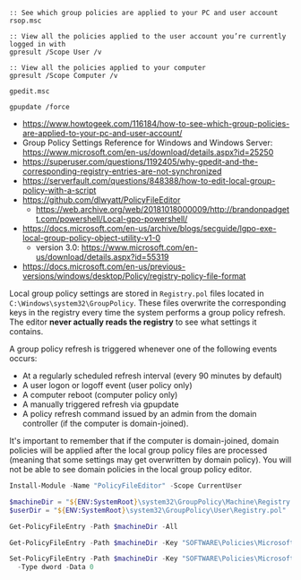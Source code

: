 ```batch
:: See which group policies are applied to your PC and user account
rsop.msc

:: View all the policies applied to the user account you’re currently logged in with
gpresult /Scope User /v

:: View all the policies applied to your computer
gpresult /Scope Computer /v

gpedit.msc

gpupdate /force
```
* https://www.howtogeek.com/116184/how-to-see-which-group-policies-are-applied-to-your-pc-and-user-account/
* Group Policy Settings Reference for Windows and Windows Server: https://www.microsoft.com/en-us/download/details.aspx?id=25250
* https://superuser.com/questions/1192405/why-gpedit-and-the-corresponding-registry-entries-are-not-synchronized
* https://serverfault.com/questions/848388/how-to-edit-local-group-policy-with-a-script
* https://github.com/dlwyatt/PolicyFileEditor
   * https://web.archive.org/web/20181018000009/http://brandonpadgett.com/powershell/Local-gpo-powershell/
* https://docs.microsoft.com/en-us/archive/blogs/secguide/lgpo-exe-local-group-policy-object-utility-v1-0
   * version 3.0: https://www.microsoft.com/en-us/download/details.aspx?id=55319
* https://docs.microsoft.com/en-us/previous-versions/windows/desktop/Policy/registry-policy-file-format

Local group policy settings are stored in `Registry.pol` files located in `C:\Windows\system32\GroupPolicy`. These files overwrite the corresponding keys in the registry every time the system performs a group policy refresh. The editor **never actually reads the registry** to see what settings it contains.

A group policy refresh is triggered whenever one of the following events occurs:

* At a regularly scheduled refresh interval (every 90 minutes by default)
* A user logon or logoff event (user policy only)
* A computer reboot (computer policy only)
* A manually triggered refresh via gpupdate
* A policy refresh command issued by an admin from the domain controller (if the computer is domain-joined).

It's important to remember that if the computer is domain-joined, domain policies will be applied after the local group policy files are processed (meaning that some settings may get overwritten by domain policy). You will not be able to see domain policies in the local group policy editor.


```powershell
Install-Module -Name "PolicyFileEditor" -Scope CurrentUser

$machineDir = "${ENV:SystemRoot}\system32\GroupPolicy\Machine\Registry.pol"
$userDir = "${ENV:SystemRoot}\system32\GroupPolicy\User\Registry.pol"

Get-PolicyFileEntry -Path $machineDir -All

Get-PolicyFileEntry -Path $machineDir -Key "SOFTWARE\Policies\Microsoft\Windows\System" -ValueName "EnableSmartScreen"

Set-PolicyFileEntry -Path $machineDir -Key "SOFTWARE\Policies\Microsoft\Windows\System" -ValueName "EnableSmartScreen" `
  -Type dword -Data 0 
```
